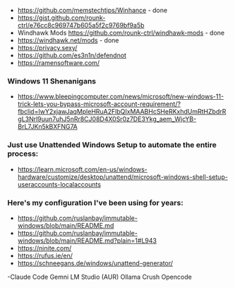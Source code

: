 - https://github.com/memstechtips/Winhance - done
- https://gist.github.com/rounk-ctrl/e76cc8c969747b605a5f2c9769bf9a5b
- Windhawk Mods https://github.com/rounk-ctrl/windhawk-mods - done
- https://windhawk.net/mods - done
- https://privacy.sexy/
- https://github.com/es3n1n/defendnot
- https://ramensoftware.com/



### Windows 11 Shenanigans

- https://www.bleepingcomputer.com/news/microsoft/new-windows-11-trick-lets-you-bypass-microsoft-account-requirement/?fbclid=IwY2xjawJaqMpleHRuA2FlbQIxMAABHcSHeRKxhdUmRtHZbdrRgL3Nrl9uun7uhJ5nRr8CJ08D4X0Sr0z7DE3Ykg_aem_WjcYB-BrL7JKn5kBXFNG7A

### Just use Unattended Windows Setup to automate the entire process:
- https://learn.microsoft.com/en-us/windows-hardware/customize/desktop/unattend/microsoft-windows-shell-setup-useraccounts-localaccounts

### Here's my configuration I've been using for years:

- https://github.com/ruslanbay/immutable-windows/blob/main/README.md
- https://github.com/ruslanbay/immutable-windows/blob/main/README.md?plain=1#L943
- https://ninite.com/
- https://rufus.ie/en/
- https://schneegans.de/windows/unattend-generator/

-Claude Code
Gemni
LM Studio (AUR)
Ollama
Crush
Opencode





